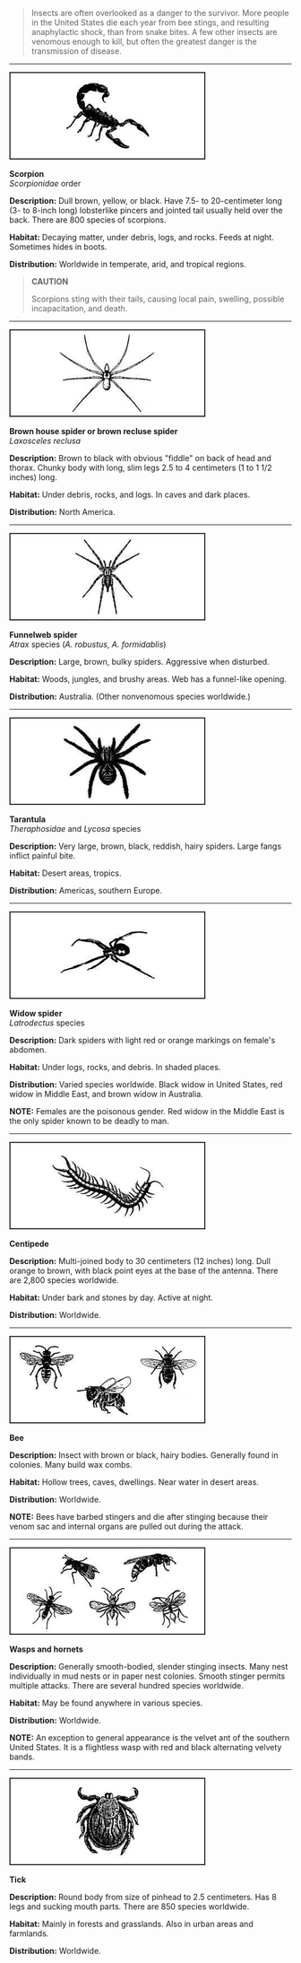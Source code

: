 > Insects are often overlooked as a danger to the survivor. More people in the United States die each year from bee stings, and resulting anaphylactic shock, than from snake bites. A few other insects are venomous enough to kill, but often the greatest danger is the transmission of disease.

* * *

![](image232.jpg)

**Scorpion**  
_Scorpionidae_ order  

**Description:** Dull brown, yellow, or black. Have 7.5- to 20-centimeter long (3- to 8-inch long) lobsterlike pincers and jointed tail usually held over the back. There are 800 species of scorpions.

**Habitat:** Decaying matter, under debris, logs, and rocks. Feeds at night. Sometimes hides in boots.

**Distribution:** Worldwide in temperate, arid, and tropical regions.

> **CAUTION**
>
> Scorpions sting with their tails, causing local pain, swelling, possible incapacitation, and death.

* * *

![](image233.jpg)

**Brown house spider or brown recluse spider**  
_Laxosceles reclusa_  

**Description:** Brown to black with obvious "fiddle" on back of head and thorax. Chunky body with long, slim legs 2.5 to 4 centimeters (1 to 1 1/2 inches) long.

**Habitat:** Under debris, rocks, and logs. In caves and dark places.

**Distribution:** North America.


* * *

![](image234.jpg)

**Funnelweb spider**  
_Atrax_ species (_A. robustus, A. formidablis_)  

**Description:** Large, brown, bulky spiders. Aggressive when disturbed.

**Habitat:** Woods, jungles, and brushy areas. Web has a funnel-like opening.

**Distribution:** Australia. (Other nonvenomous species worldwide.)

* * *

![](image235.jpg)

**Tarantula**  
_Theraphosidae_ and _Lycosa_ species  

**Description:** Very large, brown, black, reddish, hairy spiders. Large fangs inflict painful bite.

**Habitat:** Desert areas, tropics.

**Distribution:** Americas, southern Europe.


* * *

![](image236.jpg)

**Widow spider**  
_Latrodectus_ species  

**Description:** Dark spiders with light red or orange markings on female's abdomen.

**Habitat:** Under logs, rocks, and debris. In shaded places.

**Distribution:** Varied species worldwide. Black widow in United States, red widow in Middle East, and brown widow in Australia.

**NOTE:** Females are the poisonous gender. Red widow in the Middle East is the only spider known to be deadly to man.

* * *

![](image237.jpg)

**Centipede**  

**Description:** Multi-joined body to 30 centimeters (12 inches) long. Dull orange to brown, with black point eyes at the base of the antenna. There are 2,800 species worldwide.

**Habitat:** Under bark and stones by day. Active at night.

**Distribution:** Worldwide.

* * *

![](image238.jpg)

**Bee**  

**Description:** Insect with brown or black, hairy bodies. Generally found in colonies. Many build wax combs.

**Habitat:** Hollow trees, caves, dwellings. Near water in desert areas.

**Distribution:** Worldwide.

**NOTE:** Bees have barbed stingers and die after stinging because their venom sac and internal organs are pulled out during the attack.



* * *


![](image239.jpg)

**Wasps and hornets**  

**Description:** Generally smooth-bodied, slender stinging insects. Many nest individually in mud nests or in paper nest colonies. Smooth stinger permits multiple attacks. There are several hundred species worldwide.

**Habitat:** May be found anywhere in various species.

**Distribution:** Worldwide.

**NOTE:** An exception to general appearance is the velvet ant of the southern United States. It is a flightless wasp with red and black alternating velvety bands.

* * *

![](image240.jpg)

**Tick**  

**Description:** Round body from size of pinhead to 2.5 centimeters. Has 8 legs and sucking mouth parts. There are 850 species worldwide.

**Habitat:** Mainly in forests and grasslands. Also in urban areas and farmlands.

**Distribution:** Worldwide.